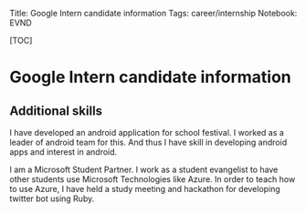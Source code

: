 Title: Google Intern candidate information
Tags: career/internship
Notebook: EVND

[TOC]

# Google Intern candidate information
## Additional skills
I have developed an android application for school festival. I worked as a leader of android team for this. And thus I have skill in developing android apps and interest in android.

I am a Microsoft Student Partner. I work as a student evangelist to have other students use Microsoft Technologies like Azure. In order to teach how to use Azure, I have held a study meeting and hackathon for developing twitter bot using Ruby.

